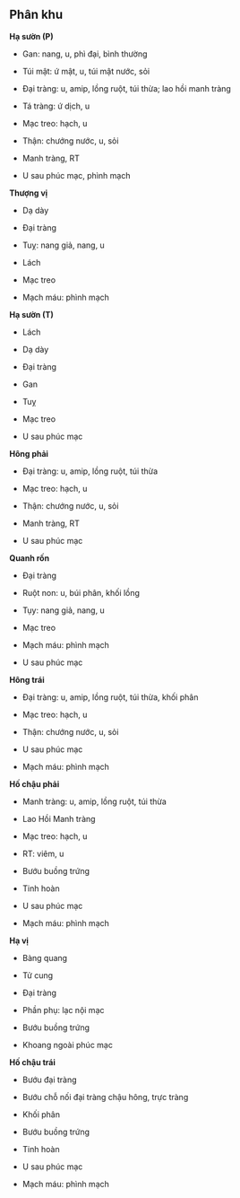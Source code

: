 ## Phân khu  
**Hạ sườn (P)**  
- Gan: nang, u, phì đại, bình thường  
- Túi mật: ứ mật, u, túi mật nước, sỏi  
- Đại tràng: u, amip, lồng ruột, túi thừa; lao hồi manh tràng  
- Tá tràng: ứ dịch, u  
- Mạc treo: hạch, u  
- Thận: chướng nước, u, sỏi  
- Manh tràng, RT  
- U sau phúc mạc, phình mạch  
  
**Thượng vị**  
- Dạ dày  
- Đại tràng  
- Tuỵ: nang giả, nang, u  
- Lách  
- Mạc treo  
- Mạch máu: phình mạch  
  
**Hạ sườn (T)**  
- Lách  
- Dạ dày  
- Đại tràng  
- Gan  
- Tuỵ  
- Mạc treo  
- U sau phúc mạc  
  
**Hông phải**  
- Đại tràng: u, amip, lồng ruột, túi thừa   
- Mạc treo: hạch, u   
- Thận: chướng nước, u, sỏi   
- Manh tràng, RT   
- U sau phúc mạc  
  
**Quanh rốn**  
- Đại tràng   
- Ruột non: u, búi phân, khối lồng   
- Tụy: nang giả, nang, u   
- Mạc treo   
- Mạch máu: phình mạch   
- U sau phúc mạc  
  
**Hông trái**  
- Đại tràng: u, amip, lồng ruột, túi thừa, khối phân   
- Mạc treo: hạch, u   
- Thận: chướng nước, u, sỏi   
- U sau phúc mạc   
- Mạch máu: phình mạch  
  
**Hố chậu phải**  
- Manh tràng: u, amip, lồng ruột, túi thừa   
- Lao Hồi Manh tràng   
- Mạc treo: hạch, u   
- RT: viêm, u   
- Bướu buồng trứng   
- Tinh hoàn   
- U sau phúc mạc   
- Mạch máu: phình mạch  
  
**Hạ vị**  
- Bàng quang   
- Tử cung   
- Đại tràng   
- Phần phụ: lạc nội mạc   
- Bướu buồng trứng   
- Khoang ngoài phúc mạc  
  
**Hố chậu trái**  
- Bướu đại tràng   
- Bướu chỗ nối đại tràng chậu hông, trực tràng   
- Khối phân   
- Bướu buồng trứng   
- Tinh hoàn   
- U sau phúc mạc   
- Mạch máu: phình mạch